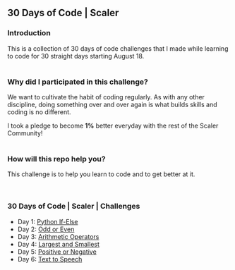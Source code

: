 ## 30 Days of Code | Scaler


### Introduction

This is a collection of 30 days of code challenges that I made while learning to code for 30 straight days starting August 18.
<br>
<br>


### Why did I participated in this challenge?

We want to cultivate the habit of coding regularly. As with any other discipline, doing something over and over again is what builds skills and coding is no different.

I took a pledge to become **1%** better everyday with the rest of the Scaler Community!
<br>
<br>


### How will this repo help you?

This challenge is to help you learn to code and to get better at it.

<br>

### 30 Days of Code | Scaler | Challenges

- Day 1: [Python If-Else](https://github.com/MrKrishnaAgarwal/30DaysOfCode/tree/main/Day%201)
- Day 2: [Odd or Even](https://github.com/MrKrishnaAgarwal/30DaysOfCode/tree/main/Day%202)
- Day 3: [Arithmetic Operators](https://github.com/MrKrishnaAgarwal/30DaysOfCode/tree/main/Day%203)
- Day 4: [Largest and Smallest](https://github.com/MrKrishnaAgarwal/30DaysOfCode/tree/main/Day%204)
- Day 5: [Positive or Negative](https://github.com/MrKrishnaAgarwal/30DaysOfCode/tree/main/Day%205)
- Day 6: [Text to Speech](https://github.com/MrKrishnaAgarwal/30DaysOfCode/tree/main/Day%206)